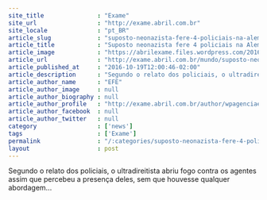 ```yaml
---
site_title               : "Exame"
site_url                 : "http://exame.abril.com.br"
site_locale              : "pt_BR"
article_slug             : "suposto-neonazista-fere-4-policiais-na-alemanha"
article_title            : "Suposto neonazista fere 4 policiais na Alemanha"
article_image            : "https://abrilexame.files.wordpress.com/2016/09/size_960_16_9_policia-alemanha.jpg?quality=70&strip=all&w=960"
article_url              : "http://exame.abril.com.br/mundo/suposto-neonazista-fere-4-policiais-na-alemanha/"
article_published_at     : "2016-10-19T12:00:46-02:00"
article_description      : "Segundo o relato dos policiais, o ultradireitista abriu fogo contra os agentes assim que percebeu a presença deles, sem que houvesse qualquer abordagem..."
article_author_name      : "EFE"
article_author_image     : null
article_author_biography : null
article_author_profile   : "http://exame.abril.com.br/author/wpagenciaefe/"
article_author_facebook  : null
article_author_twitter   : null
category                 : ['news']
tags                     : ['Exame']
permalink                : "/:categories/suposto-neonazista-fere-4-policiais-na-alemanha/"
layout                   : post
---
```


Segundo o relato dos policiais, o ultradireitista abriu fogo contra os agentes assim que percebeu a presença deles, sem que houvesse qualquer abordagem...
